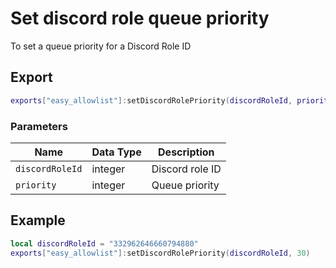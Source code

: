 # Set discord role queue priority

To set a queue priority for a Discord Role ID

## Export

```lua
exports["easy_allowlist"]:setDiscordRolePriority(discordRoleId, priority)
```

### Parameters

| Name            | Data Type | Description     |
| --------------- | --------- | --------------- |
| `discordRoleId` | integer   | Discord role ID |
| `priority`      | integer   | Queue priority  |

## Example

```lua
local discordRoleId = "332962646660794880"
exports["easy_allowlist"]:setDiscordRolePriority(discordRoleId, 30)
```
